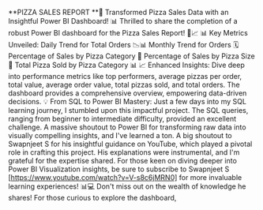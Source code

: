 **PIZZA SALES REPORT
**🍕 Transformed Pizza Sales Data with an Insightful Power BI Dashboard! 📊
Thrilled to share the completion of a robust Power BI dashboard for the Pizza Sales Report! 🚀📈
📊 Key Metrics Unveiled:
Daily Trend for Total Orders 📉📊
Monthly Trend for Orders 🗓️
Percentage of Sales by Pizza Category 🍕
Percentage of Sales by Pizza Size 📏
Total Pizza Sold by Pizza Category 📊
📈 Enhanced Insights:
Dive deep into performance metrics like top performers, average pizzas per order, total value, average order value, total pizzas sold, and total orders. The dashboard provides a comprehensive overview, empowering data-driven decisions.
💡 From SQL to Power BI Mastery:
Just a few days into my SQL learning journey, I stumbled upon this impactful project. The SQL queries, ranging from beginner to intermediate difficulty, provided an excellent challenge. A massive shoutout to Power BI for transforming raw data into visually compelling insights, and I've learned a ton.
A big shoutout to Swapnjeet S for his insightful guidance on YouTube, which played a pivotal role in crafting this project. His explanations were instrumental, and I'm grateful for the expertise shared.
For those keen on diving deeper into Power BI Visualization insights, be sure to subscribe to Swapnjeet S [https://www.youtube.com/watch?v=V-s8c6jMRN0] for more invaluable learning experiences! 📊💻 Don't miss out on the wealth of knowledge he shares!
For those curious to explore the dashboard, 
